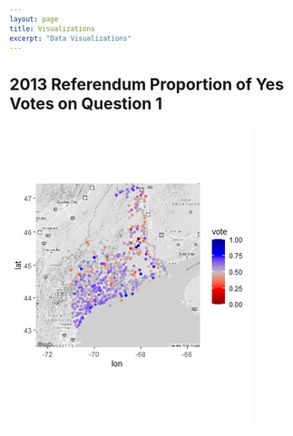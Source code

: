 ```yaml
---
layout: page
title: Visualizations
excerpt: "Data Visualizations"
---
```


# 2013 Referendum Proportion of Yes Votes on Question 1

![](2013_map_ggplot.png)
